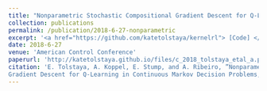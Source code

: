 ```yaml
---
title: "Nonparametric Stochastic Compositional Gradient Descent for Q-Learning in Continuous Markov Decision Problems"
collection: publications
permalink: /publication/2018-6-27-nonparametric
excerpt: '<a href="https://github.com/katetolstaya/kernelrl"> [Code] </a> '
date: 2018-6-27
venue: 'American Control Conference'
paperurl: 'http://katetolstaya.github.io/files/c_2018_tolstaya_etal_a.pdf'
citation: 'E. Tolstaya, A. Koppel, E. Stump, and A. Ribeiro, ”Nonparametric Stochastic Compositional
Gradient Descent for Q-Learning in Continuous Markov Decision Problems,”, American Control Conference, June 27-29, 2018.'
---
```




